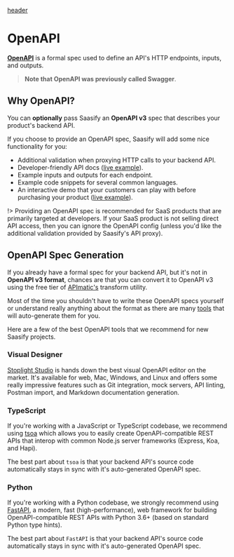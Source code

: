 [header](_header.md ':include')

# OpenAPI

**[OpenAPI](https://swagger.io/specification/ ':target=_blank')** is a formal spec used to define an API's HTTP endpoints, inputs, and outputs.

> **Note that OpenAPI was previously called Swagger**.

## Why OpenAPI?

You can **optionally** pass Saasify an **OpenAPI v3** spec that describes your product's backend API.

If you choose to provide an OpenAPI spec, Saasify will add some nice functionality for you:

- Additional validation when proxying HTTP calls to your backend API.
- Developer-friendly API docs ([live example](https://imagemin.saasify.sh/docs ':target=_blank')).
- Example inputs and outputs for each endpoint.
- Example code snippets for several common languages.
- An interactive demo that your customers can play with before purchasing your product ([live example](https://wordcloud.saasify.sh/ ':target=_blank')).

!> Providing an OpenAPI spec is recommended for SaaS products that are primarily targeted at developers. If your SaaS product is not selling direct API access, then you can ignore the OpenAPI config (unless you'd like the additional validation provided by Saasify's API proxy).

## OpenAPI Spec Generation

If you already have a formal spec for your backend API, but it's not in **OpenAPI v3 format**, chances are that you can convert it to OpenAPI v3 using the free tier of [APImatic's](https://www.apimatic.io/transformer/ ':target=_blank') transform utility.

Most of the time you shouldn't have to write these OpenAPI specs yourself or understand really anything about the format as there are many [tools](https://openapi.tools ':target=_blank') that will auto-generate them for you.

Here are a few of the best OpenAPI tools that we recommend for new Saasify projects.

### Visual Designer

[Stoplight Studio](https://stoplight.io/studio ':target=_blank') is hands down the best visual OpenAPI editor on the market. It's available for web, Mac, Windows, and Linux and offers some really impressive features such as Git integration, mock servers, API linting, Postman import, and Markdown documentation generation.

### TypeScript

If you're working with a JavaScript or TypeScript codebase, we recommend using [tsoa](https://github.com/lukeautry/tsoa ':target=_blank') which allows you to easily create OpenAPI-compatible REST APIs that interop with common Node.js server frameworks (Express, Koa, and Hapi).

The best part about `tsoa` is that your backend API's source code automatically stays in sync with it's auto-generated OpenAPI spec.

### Python

If you're working with a Python codebase, we strongly recommend using [FastAPI](https://fastapi.tiangolo.com/ ':target=_blank'), a modern, fast (high-performance), web framework for building OpenAPI-compatible REST APIs with Python 3.6+ (based on standard Python type hints).

The best part about `FastAPI` is that your backend API's source code automatically stays in sync with it's auto-generated OpenAPI spec.
